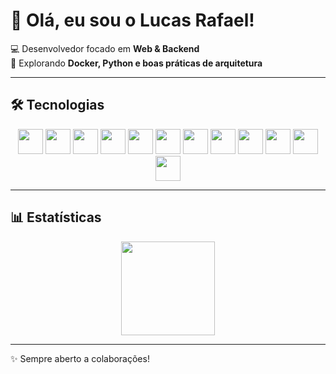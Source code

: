 # 👋 Olá, eu sou o Lucas Rafael!

💻 Desenvolvedor focado em **Web & Backend**  
🚀 Explorando **Docker, Python e boas práticas de arquitetura**  

---

## 🛠️ Tecnologias
<div align="center">

<!-- Linguagens --> 
<img src="https://cdn.jsdelivr.net/gh/devicons/devicon/icons/php/php-original.svg" width="40" height="40" />
<img src="https://cdn.jsdelivr.net/gh/devicons/devicon/icons/python/python-original.svg" width="40" height="40" />
<img src="https://cdn.jsdelivr.net/gh/devicons/devicon/icons/javascript/javascript-original.svg" width="40" height="40" />

<!-- Frameworks -->
<img src="https://cdn.jsdelivr.net/gh/devicons/devicon/icons/nodejs/nodejs-original.svg" width="40" height="40" /> 
<img src="https://cdn.jsdelivr.net/gh/devicons/devicon/icons/react/react-original.svg" width="40" height="40" /> 
<img src="https://cdn.jsdelivr.net/gh/devicons/devicon/icons/symfony/symfony-original.svg" width="40" height="40" /> 
<img src="https://cdn.jsdelivr.net/gh/devicons/devicon/icons/docker/docker-original.svg" width="40" height="40" /> 

<!-- Outros -->
<img src="https://cdn.jsdelivr.net/gh/devicons/devicon/icons/mysql/mysql-original.svg" width="40" height="40" /> 
<img src="https://cdn.jsdelivr.net/gh/devicons/devicon/icons/postgresql/postgresql-original.svg" width="40" height="40" /> 
<img src="https://cdn.jsdelivr.net/gh/devicons/devicon/icons/git/git-original.svg" width="40" height="40" /> 
<img src="https://cdn.jsdelivr.net/gh/devicons/devicon/icons/html5/html5-original.svg" width="40" height="40" /> 
<img src="https://cdn.jsdelivr.net/gh/devicons/devicon/icons/css3/css3-original.svg" width="40" height="40" />

</div>

---

## 📊 Estatísticas
<div align="center" style="display: flex; flex-wrap: wrap; gap: 10px; justify-content: center;">
  <img src="https://streak-stats.demolab.com?user=lucasyesu&theme=radical&border_radius=6" height="150"/>
</div>

---

✨ Sempre aberto a colaborações!
